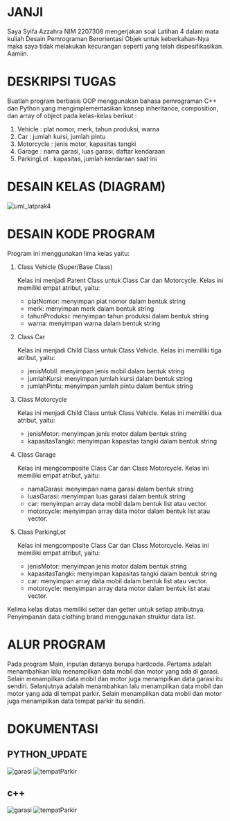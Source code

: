 # JANJI

Saya Syifa Azzahra NIM 2207308 mengerjakan soal Latihan 4 dalam mata kuliah
Desain Pemrograman Berorientasi Objek untuk keberkahan-Nya maka saya tidak melakukan kecurangan seperti yang telah dispesifikasikan. Aamiin.

# DESKRIPSI TUGAS

Buatlah program berbasis OOP menggunakan bahasa pemrograman C++ dan Python
yang mengimplementasikan konsep inheritance, composition, dan array of object
pada kelas-kelas berikut :

1. Vehicle : plat nomor, merk, tahun produksi, warna
2. Car : jumlah kursi, jumlah pintu
3. Motorcycle : jenis motor, kapasitas tangki
4. Garage : nama garasi, luas garasi, daftar kendaraan
5. ParkingLot : kapasitas, jumlah kendaraan saat ini

# DESAIN KELAS (DIAGRAM)
![uml_latprak4](https://github.com/archieffa/LP4DPBO2024C1/assets/121290445/1e30d6cb-df76-4b88-b37c-d4df64631933)

# DESAIN KODE PROGRAM

Program ini menggunakan lima kelas yaitu:

1. Class Vehicle (Super/Base Class)
    
    Kelas ini menjadi Parent Class untuk Class Car dan Motorcycle. Kelas ini memiliki empat atribut, yaitu:
    
    - platNomor: menyimpan plat nomor dalam bentuk string
    - merk: menyimpan merk dalam bentuk string
    - tahunProduksi: menyimpan tahun produksi dalam bentuk string
    - warna: menyimpan warna dalam bentuk string
2. Class Car
    
    Kelas ini menjadi Child Class untuk Class Vehicle. Kelas ini memiliki tiga atribut, yaitu:
    
    - jenisMobil: menyimpan jenis mobil dalam bentuk string
    - jumlahKursi: menyimpan jumlah kursi dalam bentuk string
    - jumlahPintu: menyimpan jumlah pintu dalam bentuk string
3. Class Motorcycle
    
    Kelas ini menjadi Child Class untuk Class Vehicle. Kelas ini memiliki dua atribut, yaitu:
    
    - jenisMotor: menyimpan jenis motor dalam bentuk string
    - kapasitasTangki: menyimpan kapasitas tangki dalam bentuk string
4. Class Garage
    
    Kelas ini mengcomposite Class Car dan Class Motorcycle. Kelas ini memiliki empat atribut, yaitu:
    
    - namaGarasi: menyimpan nama garasi dalam bentuk string
    - luasGarasi: menyimpan luas garasi dalam bentuk string
    - car: menyimpan array data mobil dalam bentuk list atau vector.
    - motorcycle: menyimpan array data motor dalam bentuk list atau vector.
5. Class ParkingLot
    
    Kelas ini mengcomposite Class Car dan Class Motorcycle. Kelas ini memiliki empat atribut, yaitu:
    
    - jenisMotor: menyimpan jenis motor dalam bentuk string
    - kapasitasTangki: menyimpan kapasitas tangki dalam bentuk string
    - car: menyimpan array data mobil dalam bentuk list atau vector.
    - motorcycle: menyimpan array data motor dalam bentuk list atau vector.

Kelima kelas diatas memiliki setter dan getter untuk setiap atributnya. Penyimpanan data clothing brand menggunakan struktur data list.

# ALUR PROGRAM

Pada program Main, inputan datanya berupa hardcode. Pertama adalah menambahkan lalu menampilkan data mobil dan motor yang ada di garasi. Selain menampilkan data mobil dan motor juga menampilkan data garasi itu sendiri. Selanjutnya adalah menambahkan lalu menampilkan data mobil dan motor yang ada di tempat parkir. Selain menampilkan data mobil dan motor juga menampilkan data tempat parkir itu sendiri.

# DOKUMENTASI
## PYTHON_UPDATE
![garasi](https://github.com/archieffa/LP4DPBO2024C1/assets/121290445/4aeb8394-5b8d-4e02-86b1-a15c3b326aea)
![tempatParkir](https://github.com/archieffa/LP4DPBO2024C1/assets/121290445/ebd59206-b9fb-4a00-a518-784ca91dd2cd)

## c++
![garasi](https://github.com/archieffa/LP4DPBO2024C1/assets/121290445/3811263e-f6e0-4114-8ef9-9b714e4c03ea)
![tempatParkir](https://github.com/archieffa/LP4DPBO2024C1/assets/121290445/a1e3d492-a77c-45d4-9da5-941280951c60)
